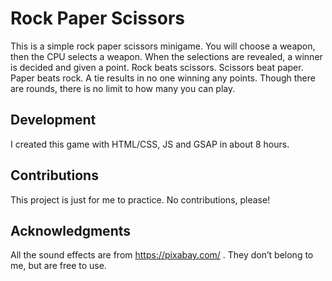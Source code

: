 # Rock Paper Scissors
This is a simple rock paper scissors minigame.  You will choose a weapon, then the CPU selects a weapon. When the selections are revealed, a winner is decided and given a point.  Rock beats scissors.  Scissors beat paper.  Paper beats rock.  A tie results in no one winning any points.  Though there are rounds, there is no limit to how many you can play.

## Development
I created this game with HTML/CSS, JS and GSAP in about 8 hours.

## Contributions
This project is just for me to practice.  No contributions, please!

## Acknowledgments
All the sound effects are from https://pixabay.com/ . They don’t belong to me, but are free to use.



